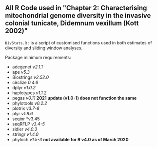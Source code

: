 ## All R Code used in "Chapter 2: Characterising mitochondrial genome diversity in the invasive colonial tunicate, Didemnum vexillum (Kott 2002)"

`DivStats.R` : is a script of customised functions used in both estimates of diversity and sliding window analyses. 

Package minimum requirements: 

- adegenet *v2.1.1* 
- ape *v5.3*
- Biostrings *v2.52.0* 
- circlize *0.4.6*
- dplyr *v1.0.2*
- haplotypes *v1.1.2*
- pegas *v0.11*   **2021 update (v1.0-1) does not function the same**
- phylotools *v0.2.2*
- plotrix *v3.7-8*
- plyr *v1.8.6*
- seqinr *v3.45
- seqRFLP *v3.4-5*
- sidier *v4.0.3*
- stringr *v1.4.0*
- phyloch  *v1.5-3* **not available for R v4.0 as of March 2020**
